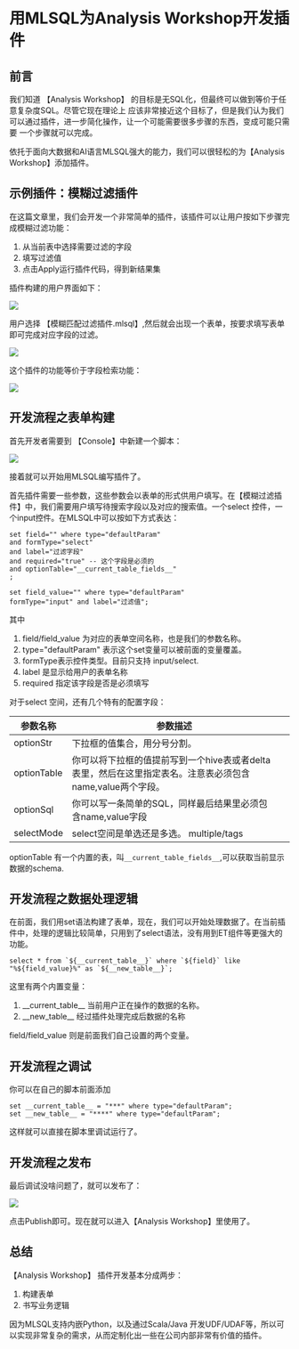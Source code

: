 # 用MLSQL为Analysis Workshop开发插件

## 前言
我们知道 【Analysis Workshop】 的目标是无SQL化，但最终可以做到等价于任意复杂度SQL。尽管它现在理论上
应该非常接近这个目标了，但是我们认为我们可以通过插件，进一步简化操作，让一个可能需要很多步骤的东西，变成可能只需要
一个步骤就可以完成。

依托于面向大数据和AI语言MLSQL强大的能力，我们可以很轻松的为【Analysis Workshop】添加插件。


## 示例插件：模糊过滤插件

在这篇文章里，我们会开发一个非常简单的插件，该插件可以让用户按如下步骤完成模糊过滤功能：

1. 从当前表中选择需要过滤的字段
2. 填写过滤值
3. 点击Apply运行插件代码，得到新结果集

插件构建的用户界面如下：

![](http://docs.mlsql.tech/upload_images/e7733be5-212a-49af-80a2-b13479f927e1.png)

用户选择 【模糊匹配过滤插件.mlsql】,然后就会出现一个表单，按要求填写表单即可完成对应字段的过滤。

![](http://docs.mlsql.tech/upload_images/798a05aa-90e1-4f28-953b-c2d5d9486684.png)

这个插件的功能等价于字段检索功能：

![](http://docs.mlsql.tech/upload_images/9960ec64-1796-4090-9deb-a7e682b59131.png)

## 开发流程之表单构建

首先开发者需要到 【Console】中新建一个脚本：

![](http://docs.mlsql.tech/upload_images/6dee67b0-d67b-44f8-9be6-2146b6c761f9.png)

接着就可以开始用MLSQL编写插件了。

首先插件需要一些参数，这些参数会以表单的形式供用户填写。在【模糊过滤插件】中，我们需要用户填写待搜索字段以及对应的搜索值。一个select 控件，一个input控件。在MLSQL中可以按如下方式表达：

```
set field="" where type="defaultParam" 
and formType="select" 
and label="过滤字段" 
and required="true" -- 这个字段是必须的
and optionTable="__current_table_fields__" 
;

set field_value="" where type="defaultParam" 
formType="input" and label="过滤值";
```

其中 
1. field/field_value 为对应的表单空间名称，也是我们的参数名称。
2. type="defaultParam"  表示这个set变量可以被前面的变量覆盖。
3. formType表示控件类型。目前只支持 input/select.
4. label 是显示给用户的表单名称
5. required 指定该字段是否是必须填写

对于select 空间，还有几个特有的配置字段：


| 参数名称      | 参数描述 |   |
|-----------|------|---|
| optionStr | 下拉框的值集合，用分号分割。  |   |
| optionTable | 你可以将下拉框的值提前写到一个hive表或者delta表里，然后在这里指定表名。注意表必须包含name,value两个字段。  |   |
| optionSql | 你可以写一条简单的SQL，同样最后结果里必须包含name,value字段  |   |
| selectMode | select空间是单选还是多选。 multiple/tags|   |

optionTable 有一个内置的表，叫`__current_table_fields__`,可以获取当前显示数据的schema.

## 开发流程之数据处理逻辑

在前面，我们用set语法构建了表单，现在，我们可以开始处理数据了。在当前插件中，处理的逻辑比较简单，只用到了select语法，没有用到ET组件等更强大的功能。

```
select * from `${__current_table__}` where `${field}` like "%${field_value}%" as `${__new_table__}`;
```

这里有两个内置变量：

1. \_\_current_table\_\_  当前用户正在操作的数据的名称。
2. \_\_new_table\_\_ 经过插件处理完成后数据的名称

field/field_value 则是前面我们自己设置的两个变量。

## 开发流程之调试

你可以在自己的脚本前面添加

```
set __current_table__ = "***" where type="defaultParam";
set __new_table__ = "****" where type="defaultParam";
```

这样就可以直接在脚本里调试运行了。

## 开发流程之发布

最后调试没啥问题了，就可以发布了：

![](http://docs.mlsql.tech/upload_images/912d3b16-7e66-4dee-835a-194ff1750963.png)

点击Publish即可。现在就可以进入【Analysis Workshop】里使用了。


## 总结

【Analysis Workshop】 插件开发基本分成两步：

1. 构建表单
2. 书写业务逻辑

因为MLSQL支持内嵌Python，以及通过Scala/Java 开发UDF/UDAF等，所以可以实现非常复杂的需求，从而定制化出一些在公司内部非常有价值的插件。







